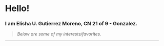 # Hello!
### I am Elisha U. Gutierrez Moreno, CN 21 of 9 - Gonzalez.
> *Below are some of my interests/favorites.*

---
